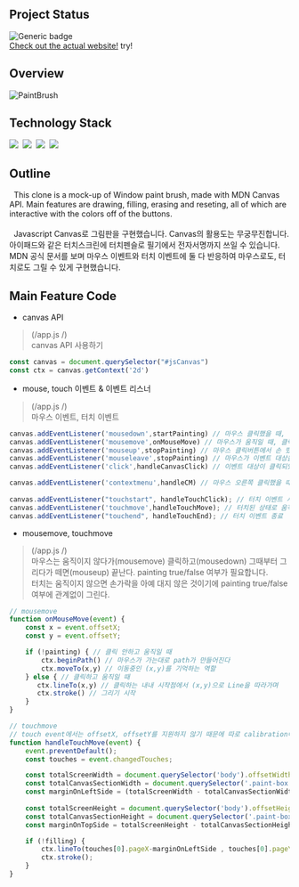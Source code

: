 ## Project Status
![Generic badge](https://img.shields.io/badge/build-passing-green.svg)
<br/> [Check out the actual website!](https://beegramin9.github.io/JsCanvasAPI-PaintBrushClone/) try!

## Overview
![PaintBrush](https://user-images.githubusercontent.com/58083434/130402852-f8f8dd81-9118-4658-ad5d-43e22f127afa.gif)

## Technology Stack
<img src="https://img.shields.io/badge/HTML5-E34F26?style=flat-square&logo=HTML5&logoColor=white"/></a>&nbsp;
<img src="https://img.shields.io/badge/CSS3-1572B6?style=flat-square&logo=CSS3&logoColor=white"/></a>&nbsp;
<img src="https://img.shields.io/badge/Javascript-F7DF1E?style=flat-square&logo=JavaScript&logoColor=white"/></a>&nbsp;
<img src='https://img.shields.io/badge/MDNCanvas-01756c?style=flat-square&logo=MDN Web Docs&logoColor=white'/></a>


## Outline
&nbsp; This clone is a mock-up of Window paint brush, made with MDN Canvas API. Main features are drawing, filling, erasing and reseting, all of which are interactive with the colors off of the buttons.
<br/><br/>
&nbsp; Javascript Canvas로 그림판을 구현했습니다. Canvas의 활용도는 무궁무진합니다. 아이패드와 같은 터치스크린에 터치펜슬로 필기에서 전자서명까지 쓰일 수 있습니다. MDN 공식 문서를 보며 마우스 이벤트와 터치 이벤트에 둘 다 반응하여 마우스로도, 터치로도 그릴 수 있게 구현했습니다.


## Main Feature Code
- canvas API <br/>
> (/app.js /) <br/>
> canvas API 사용하기 <br/>
```js
const canvas = document.querySelector("#jsCanvas")
const ctx = canvas.getContext('2d')
```

- mouse, touch 이벤트 & 이벤트 리스너 <br/>
> (/app.js /) <br/>
> 마우스 이벤트, 터치 이벤트
```js
canvas.addEventListener('mousedown',startPainting) // 마우스 클릭했을 때, 마우스 이벤트 시작
canvas.addEventListener('mousemove',onMouseMove) // 마우스가 움직일 때, 클릭이 된 상태이든 아니든 실행됨
canvas.addEventListener('mouseup',stopPainting) // 마우스 클릭버튼에서 손 뗐을 때, 마우스 이벤트 종료
canvas.addEventListener('mouseleave',stopPainting) // 마우스가 이벤트 대상을 벗어났을 때, 마우스 이벤트 종료
canvas.addEventListener('click',handleCanvasClick) // 이벤트 대상이 클릭되었을 때, mousedown와는 용례가 다름. filling과 drawing 판별

canvas.addEventListener('contextmenu',handleCM) // 마우스 오른쪽 클릭했을 때 나오는 contextmenu
    
canvas.addEventListener("touchstart", handleTouchClick); // 터치 이벤트 시작
canvas.addEventListener('touchmove',handleTouchMove); // 터치된 상태로 움직일 때
canvas.addEventListener("touchend", handleTouchEnd); // 터치 이벤트 종료
```


- mousemove, touchmove<br/>
> (/app.js /) <br/>
> 마우스는 움직이지 않다가(mousemove) 클릭하고(mousedown) 그때부터 그리다가 떼면(mouseup) 끝난다. painting true/false 여부가 필요합니다. <br/>
> 터치는 움직이지 않으면 손가락을 아예 대지 않은 것이기에 painting true/false 여부에 관계없이 그린다.
```js
// mousemove
function onMouseMove(event) {
    const x = event.offsetX;
    const y = event.offsetY;

    if (!painting) { // 클릭 안하고 움직일 때 
        ctx.beginPath() // 마우스가 가는대로 path가 만들어진다
        ctx.moveTo(x,y) // 이동중인 (x,y)를 기억하는 역할
    } else { // 클릭하고 움직일 때 
       ctx.lineTo(x,y) // 클릭하는 내내 시작점에서 (x,y)으로 Line을 따라가며
       ctx.stroke() // 그리기 시작
    }   
}

// touchmove
// touch event에서는 offsetX, offsetY를 지원하지 않기 때문에 따로 calibration이 필요하다
function handleTouchMove(event) {
    event.preventDefault();
    const touches = event.changedTouches;

    const totalScreenWidth = document.querySelector('body').offsetWidth ;
    const totalCanvasSectionWidth = document.querySelector('.paint-box').offsetWidth ;
    const marginOnLeftSide = (totalScreenWidth - totalCanvasSectionWidth) / 2;
    
    const totalScreenHeight = document.querySelector('body').offsetHeight ;
    const totalCanvasSectionHeight = document.querySelector('.paint-box').offsetHeight
    const marginOnTopSide = totalScreenHeight - totalCanvasSectionHeight

    if (!filling) {
        ctx.lineTo(touches[0].pageX-marginOnLeftSide , touches[0].pageY - marginOnTopSide);
        ctx.stroke();
    }
}
```

